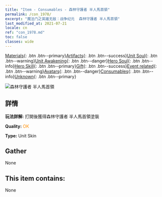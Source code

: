 ```yaml
---
title: "Item - Consumables - 森林守護者 半人馬首領"
permalink: /con_1978/
excerpt: "魔法门之英雄无敌：战争纪元  森林守護者 半人馬首領"
last_modified_at: 2021-07-21
locale: cn
ref: "con_1978.md"
toc: false
classes: wide
---
```

 [Materials](/ItemsCN/){: .btn .btn--primary}[Artifacts](/ItemsCN/Artifacts/){: .btn .btn--success}[Unit Soul](/ItemsCN/UnitSoul/){: .btn .btn--warning}[Unit Awakening](/ItemsCN/UnitAwakening/){: .btn .btn--danger}[Hero Soul](/ItemsCN/HeroSoul/){: .btn .btn--info}[Hero Skill](/ItemsCN/HeroSkill/){: .btn .btn--primary}[Gift](/ItemsCN/Gift/){: .btn .btn--success}[Event related](/ItemsCN/Events/){: .btn .btn--warning}[Avatars](/ItemsCN/Avatars/){: .btn .btn--danger}[Consumables](/ItemsCN/Consumables/){: .btn .btn--info}[Unknown](/ItemsCN/Unknown/){: .btn .btn--primary}

 ![森林守護者 半人馬首領](/images/u/ti_banrenmapifu.jpg)

## 詳情
 **玩法詳解:** 打開後獲得森林守護者 半人馬首領塗裝

 **Quality:** <span style="color: #FF8C00">OK</span>

 **Type:** Unit Skin

## Gather

  None

## This item contains:

  None

